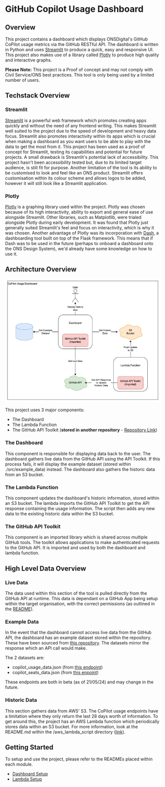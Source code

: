 # GitHub Copilot Usage Dashboard

## Overview

This project contains a dashboard which displays ONSDigital's GitHub CoPilot usage metrics via the GitHub RESTful API. The dashboard is written in Python and uses [Streamlit](https://streamlit.io/) to produce a quick, easy and responsive UI. This project also makes use of a library called [Plotly](https://plotly.com/python/) to produce high quality and interactive graphs.

**Please Note:** This project is a Proof of concept and may not comply with Civil Service/ONS best practices. This tool is only being used by a limited number of users.

## Techstack Overview
### Streamlit

[Streamlit](https://streamlit.io/) is a powerful web framework which promotes creating apps quickly and without the need of any frontend writing. This makes Streamlit well suited to the project due to the speed of development and heavy data focus. Streamlit also promotes interactivity within its apps which is crucial when making a dashboard as you want users to be able to play with the data to get the most from it. This project has been used as a proof of concept for Streamlit, testing its capabilities and potential for future projects. A small drawback is Streamlit's potential lack of accessibility. This project hasn't been accessibility tested but, due to its limited target audience, is still fit for purpose. Another limitation of the tool is its ability to be customised to look and feel like an ONS product. Streamlit offers customisation within its colour scheme and allows logos to be added, however it will still look like a Streamlit application.

### Plotly

[Plotly](https://plotly.com/python/) is a graphing library used within the project. Plotly was chosen because of its high interactivity, ability to export and general ease of use alongside Streamlit. Other libraries, such as Matplotlib, were trialed alongside Plotly during early development. It was found that Plotly just generally suited Streamlit's feel and focus on interactivity, which is why it was chosen. Another advantage of Plotly was its incorporation with [Dash](https://dash.plotly.com/), a dashboarding tool built on top of the Flask framework. This means that if Dash was to be used in the future (perhaps to onboard a dashboard onto the ONS Design System), we'd already have some knowledge on how to use it.

## Architecture Overview

![Architecture Diagram](./diagrams/architecture.png)

This project uses 3 major components:

- The Dashboard
- The Lambda Function
- The GitHub API Toolkit (**stored in another repository** - [Repository Link](https://github.com/ONS-Innovation/github-api-package))

### The Dashboard

This component is responsible for displaying data back to the user. The dashboard gathers live data from the GitHub API using the API Toolkit. If this process fails, it will display the example dataset (stored within ./src/example_data) instead. The dashboard also gathers the historic data from an S3 bucket.

### The Lambda Function

This component updates the dashboard's historic information, stored within an S3 bucket. The lambda imports the GitHub API Toolkit to get the API response containing the usage information. The script then adds any new data to the existing historic data within the S3 bucket.

### The GitHub API Toolkit

This component is an imported library which is shared across multiple GitHub tools. The toolkit allows applications to make authenticated requests to the GitHub API. It is imported and used by both the dashboard and lambda function.

## High Level Data Overview
### Live Data

The data used within this section of the tool is pulled directly from the GitHub API at runtime. This data is dependant on a GitHub App being setup within the target organisation, with the correct permissions (as outlined in the [README](https://github.com/ONS-Innovation/github-copilot-usage-dashboard/blob/master/README.md)).

### Example Data

In the event that the dashboard cannot access live data from the GitHub API, the dashboard has an example dataset stored within the repository. These have been sourced from [this repository](https://github.com/octodemo/Copilot-Usage-Dashboard/tree/main). The datasets mirror the response which an API call would make.

The 2 datasets are:

- copilot_usage_data.json (from [this endpoint](https://docs.github.com/en/rest/copilot/copilot-usage?apiVersion=2022-11-28#get-a-summary-of-copilot-usage-for-organization-members))
- copilot_seats_data.json (from [this enpoint](https://docs.github.com/en/rest/copilot/copilot-user-management?apiVersion=2022-11-28#list-all-copilot-seat-assignments-for-an-organization))

These endpoints are both in beta (as of 21/05/24) and may change in the future.

### Historic Data

This section gathers data from AWS' S3. The CoPilot usage endpoints have a limitation where they only return the last 28 days worth of information. To get around this, the project has an AWS Lambda function which periodically stores data within an S3 bucket. For more information, look at the README.md within the /aws_lambda_script directory ([link](https://github.com/ONS-Innovation/github-copilot-usage-dashboard/blob/master/aws_lambda_scripts/README.md)).

## Getting Started

To setup and use the project, please refer to the READMEs placed within each module.

- [Dashboard Setup](https://github.com/ONS-Innovation/github-copilot-usage-dashboard/blob/master/README.md)
- [Lambda Setup](https://github.com/ONS-Innovation/github-copilot-usage-dashboard/blob/master/aws_lambda_scripts/README.md)